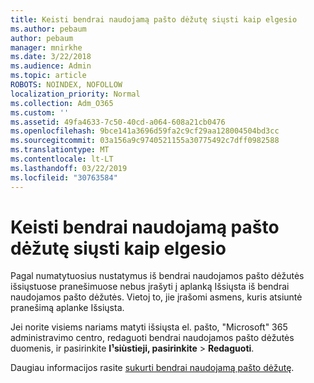 ```yaml
---
title: Keisti bendrai naudojamą pašto dėžutę siųsti kaip elgesio
ms.author: pebaum
author: pebaum
manager: mnirkhe
ms.date: 3/22/2018
ms.audience: Admin
ms.topic: article
ROBOTS: NOINDEX, NOFOLLOW
localization_priority: Normal
ms.collection: Adm_O365
ms.custom: ''
ms.assetid: 49fa4633-7c50-40cd-a064-608a21cb0476
ms.openlocfilehash: 9bce141a3696d59fa2c9cf29aa128004504bd3cc
ms.sourcegitcommit: 03a156a9c9740521155a30775492c7dff0982588
ms.translationtype: MT
ms.contentlocale: lt-LT
ms.lasthandoff: 03/22/2019
ms.locfileid: "30763584"
---
```

# <a name="changing-shared-mailbox-send-as-behavior"></a>Keisti bendrai naudojamą pašto dėžutę siųsti kaip elgesio

Pagal numatytuosius nustatymus iš bendrai naudojamos pašto dėžutės išsiųstuose pranešimuose nebus įrašyti į aplanką Išsiųsta iš bendrai naudojamos pašto dėžutės. Vietoj to, jie įrašomi asmens, kuris atsiuntė pranešimą aplanke Išsiųsta.
  
Jei norite visiems nariams matyti išsiųsta el. pašto, "Microsoft" 365 administravimo centro, redaguoti bendrai naudojamos pašto dėžutės duomenis, ir pasirinkite **I¹siùstieji, pasirinkite** \> **Redaguoti**.
  
Daugiau informacijos rasite [sukurti bendrai naudojamą pašto dėžutę](https://support.office.com/article/create-a-shared-mailbox-871a246d-3acd-4bba-948e-5de8be0544c9).
  

